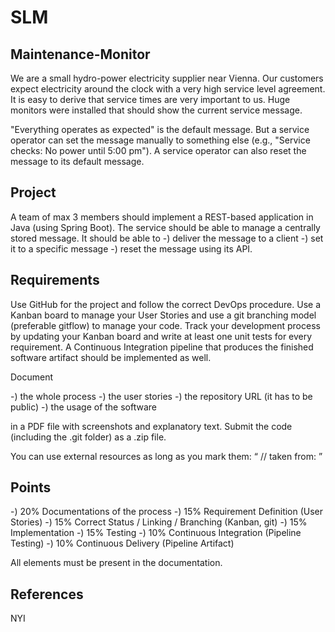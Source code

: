 # SLM
## Maintenance-Monitor
We are a small hydro-power electricity supplier near Vienna. Our customers expect electricity around the clock with a very high service level agreement. It is easy to derive that service times are very important to us. Huge monitors were installed that should show the current service message.

"Everything operates as expected" is the default message. But a service operator can set the message manually to something else (e.g., "Service checks: No power until 5:00 pm"). A service operator can also reset the message to its default message.

## Project
A team of max 3 members should implement a REST-based application in Java (using Spring Boot). The service should be able to manage a centrally stored message. It should be able to
-) deliver the message to a client
-) set it to a specific message
-) reset the message
using its API.

## Requirements
Use GitHub for the project and follow the correct DevOps procedure. Use a Kanban board to manage your User Stories and use a git branching model (preferable gitflow) to manage your code. Track your development process by updating your Kanban board and write at least one unit tests for every requirement. A Continuous Integration pipeline that produces the finished software artifact should be implemented as well.

Document

-) the whole process
-) the user stories
-) the repository URL (it has to be public)
-) the usage of the software

in a PDF file with screenshots and explanatory text. Submit the code (including the .git folder) as a .zip file.

You can use external resources as long as you mark them: “ // taken from: <URL> ”

## Points

-) 20% Documentations of the process
-) 15% Requirement Definition (User Stories)
-) 15% Correct Status / Linking / Branching (Kanban, git)
-) 15% Implementation
-) 15% Testing
-) 10% Continuous Integration (Pipeline Testing)
-) 10% Continuous Delivery (Pipeline Artifact)

All elements must be present in the documentation.

## References
NYI
